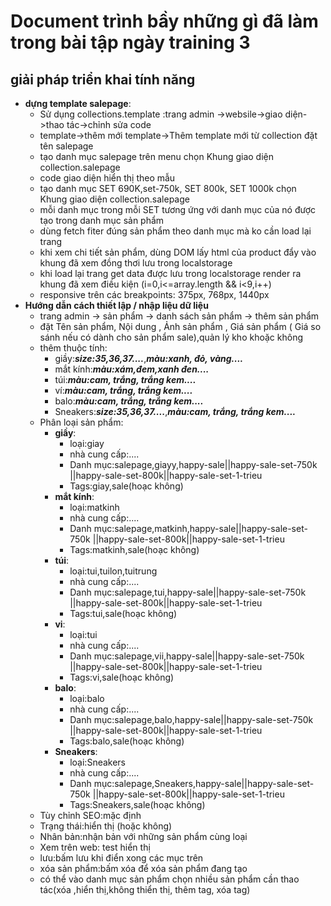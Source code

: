 # Document trình bầy những gì đã làm trong bài tập ngày training 3
## giải pháp triển khai tính năng
- **dựng template salepage**:
    - Sử dụng collections.template :trang admin ->websile->giao diện->thao tác->chỉnh sửa code
    - template->thêm mới template->Thêm template mới từ collection đặt tên salepage
    - tạo danh mục salepage trên menu chọn Khung giao diện collection.salepage
    - code giao diện hiển thị theo mẫu
    - tạo danh mục SET 690K,set-750k, SET 800k, SET 1000k chọn Khung giao diện collection.salepage
    - mỗi danh mục trong mỗi SET tương ứng với danh mục của nó được tạo trong danh mục sản phẩm
    - dùng fetch fiter đúng sản phẩm theo danh mục mà ko cần load lại trang
    - khi xem chi tiết sản phẩm, dùng DOM lấy html của product đẩy vào khung đã xem đồng thơi lưu trong localstorage
    - khi load lại trang get data được lưu trong localstorage render ra khung đã xem điều kiện (i=0,i<=array.length && i<9,i++)
    - responsive trên các breakpoints: 375px, 768px, 1440px
- **Hướng dẫn cách thiết lập / nhập liệu dữ liệu**
    - trang admin -> sản phẩm -> danh sách sản phẩm -> thêm sản phẩm
    - đặt Tên sản phẩm, Nội dung , Ảnh sản phẩm , Giá sản phẩm ( Giá so sánh nếu có dành cho sản phẩm sale),quản lý kho khoặc không
    - thêm thuộc tính:
        - giầy:**_size:35,36,37...._**,**_màu:xanh, đỏ, vàng...._**
        - mắt kính:**_màu:xám,đem,xanh đen...._**
        - túi:**_màu:cam, trắng, trắng kem...._**
        - ví:**_màu:cam, trắng, trắng kem...._**
        - balo:**_màu:cam, trắng, trắng kem...._**
        - Sneakers:**_size:35,36,37...._**,**_màu:cam, trắng, trắng kem...._**
    - Phân loại sản phẩm:
        - **giầy**:
            - loại:giay
            - nhà cung cấp:....
            - Danh mục:salepage,giayy,happy-sale||happy-sale-set-750k ||happy-sale-set-800k||happy-sale-set-1-trieu
            - Tags:giay,sale(hoạc không)
       - **mắt kính**:
            - loại:matkinh
            - nhà cung cấp:....
            - Danh mục:salepage,matkinh,happy-sale||happy-sale-set-750k ||happy-sale-set-800k||happy-sale-set-1-trieu
            - Tags:matkinh,sale(hoạc không)
        - **túi**:
            - loại:tui,tuilon,tuitrung
            - nhà cung cấp:....
            - Danh mục:salepage,tui,happy-sale||happy-sale-set-750k ||happy-sale-set-800k||happy-sale-set-1-trieu
            - Tags:tui,sale(hoạc không)
        - **vi**:
            - loại:tui
            - nhà cung cấp:....
            - Danh mục:salepage,vii,happy-sale||happy-sale-set-750k ||happy-sale-set-800k||happy-sale-set-1-trieu
            - Tags:vi,sale(hoạc không)
        - **balo**:
            - loại:balo
            - nhà cung cấp:....
            - Danh mục:salepage,balo,happy-sale||happy-sale-set-750k ||happy-sale-set-800k||happy-sale-set-1-trieu
            - Tags:balo,sale(hoạc không)
        - **Sneakers**:
            - loại:Sneakers
            - nhà cung cấp:....
            - Danh mục:salepage,Sneakers,happy-sale||happy-sale-set-750k ||happy-sale-set-800k||happy-sale-set-1-trieu
            - Tags:Sneakers,sale(hoạc không)
    - Tùy chỉnh SEO:mặc định
    - Trạng thái:hiển thị (hoặc không)
    - Nhân bản:nhận bản với những sản phẩm cùng loại
    - Xem trên web: test hiển thị
    - lưu:bấm lưu khi điển xong các mục trên
    - xóa sản phẩm:bấm xóa để xóa sản phẩm đang tạo
    - có thể vào danh mục sản phẩm chọn nhiều sản phẩm cần thao tác(xóa ,hiển thị,không thiển thị, thêm tag, xóa tag)

